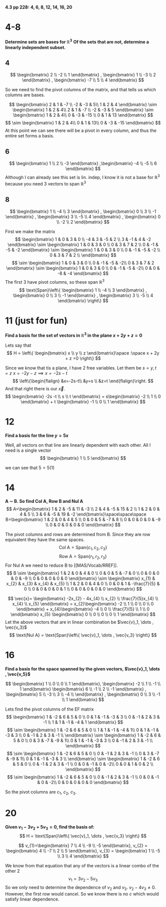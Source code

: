 **4.3 pp 228:**
**4, 6, 8, 12, 14, 16, 20**

# 4-8
**Determine sets are bases for $\mathbb{R}^3$**
**Of the sets that are not, determine a linearly independent subset.**

## 4
$$
\begin{bmatrix}
2 \\
-2 \\
1
\end{bmatrix} , \begin{bmatrix}
1 \\
-3 \\
2
\end{bmatrix} , \begin{bmatrix}
-7 \\
5 \\
4
\end{bmatrix}
$$

So we need to find the pivot columns of the matrix, and that tells us which columns are bases.

$$
\begin{bmatrix}
2  & 1 & -7 \\
-2  & -3 & 5\\
1 & 2 & 4
\end{bmatrix}
\sim 
\begin{bmatrix}
1 & 2 & 4\\
2  & 1 & -7 \\
-2  & -3 & 5
\end{bmatrix} \sim 
\begin{bmatrix}
1 & 2 & 4\\
0  & -3 & -15 \\
0  & 1 & 13
\end{bmatrix}
$$
$$
\sim  \begin{bmatrix}
1 & 2 & 4\\
0  & 1 & 13\\
0  & -3 & -15
\end{bmatrix} 
$$ 
At this point we can see there will be a pivot in every column, and thus the entire set forms a basis.

## 6
$$
\begin{bmatrix}
1 \\
2 \\
-3
\end{bmatrix} ,\begin{bmatrix}
-4 \\
-5 \\
6
\end{bmatrix}
$$
Although I can already see this set is lin. indep, I know it is not a base for $\mathbb{R}^3$ because you need 3 vectors to span $\mathbb{R}^3$

## 8
$$
\begin{bmatrix}
1 \\
-4 \\
3
\end{bmatrix}
, \begin{bmatrix}
0 \\
3 \\
-1
\end{bmatrix}
, \begin{bmatrix}
3 \\
-5 \\
4
\end{bmatrix}
, \begin{bmatrix}
0 \\
-2 \\
2
\end{bmatrix}
$$

First we make the matrix
$$
\begin{bmatrix}
1 & 0 & 3 & 0 \\
-4 & 3 & -5 & 2 \\
3 & -1 & 4 & -2
\end{bmatrix} \sim 
\begin{bmatrix}
1 & 0 & 3 & 0 \\
0 & 3 & 7 & 2 \\
0 & -1 & -5 & -2
\end{bmatrix} \sim 
\begin{bmatrix}
1 & 0 & 3 & 0 \\
0 & -1 & -5 & -2 \\
0 & 3 & 7 & 2 \\
\end{bmatrix}
$$
$$
\sim \begin{bmatrix}
1 & 0 & 3 & 0 \\
0 & -1 & -5 & -2\\
0 & 3 & 7 & 2 
\end{bmatrix} \sim 
\begin{bmatrix}
1 & 0 & 3 & 0 \\
0 & -1 & -5 & -2\\
0 & 0 & -8 & -4
\end{bmatrix}
$$
The first 3 have pivot columns, so these span $\mathbb{R}^3$
$$
\text{Span}\left\{  
\begin{bmatrix}
1 \\
-4 \\
3
\end{bmatrix}
, \begin{bmatrix}
0 \\
3 \\
-1
\end{bmatrix}
, \begin{bmatrix}
3 \\
-5 \\
4
\end{bmatrix}
\right\}
$$

# 11 (just for fun)
**Find a basis for the set of vectors in $\mathbb{R}^3$ in the plane $x + 2y + z = 0$**

Lets say that
$$
H = \left\{ 
\begin{bmatrix}
x \\
y \\
z
\end{bmatrix}\space :\space x + 2y + z =0
\right\} 
$$

Since we know that tis a plane, I have 2 free variables. Let them be $s=y, t=z$
$x=-2y-z \implies x=-2s-t$
$$
\left\{\begin{flalign}
&x=-2s-t\\
&y=s \\
&z=t
\end{flalign}\right.
$$
And that right there is our $\vec{x}$. 
$$
\begin{bmatrix}
-2s -t \\
s \\
t
\end{bmatrix} = s\begin{bmatrix}
-2 \\
1 \\
0
\end{bmatrix} + t \begin{bmatrix}
-1 \\
0 \\
1
\end{bmatrix}
$$

# 12
**Find a basis for the line $y=5x$**


Well, all vectors on that line are linearly dependent with each other. All I need is a single vector
$$
\begin{bmatrix}
1 \\
5
\end{bmatrix}
$$

we can see that $5=5(1)$

# 14
**A $\sim$ B. So find $\text{Col A}$, $\text{Row B}$ and $\text{Nul A}$**
$$
A=\begin{bmatrix}
1 & 2 & -5 & 11 & -3 \\
2 & 4 & -5 & 15 & 2 \\
1 & 2 & 0 & 4 & 5 \\
3 & 6 & -5 & 19 & -2
\end{bmatrix}\space\space\space B=\begin{bmatrix}
1 & 2 & 0 & 4 & 5 \\
0 & 0 & 5 & -7 & 8 \\
0 & 0 & 0 & 0 & -9 \\
0 & 0 & 0 & 0 & 0
\end{bmatrix}
$$


The pivot columns and rows are determined from B. Since they are row equivalent they have the same spaces.
$$\text{Col A}= \text{Span}\left\{ c_{1},c_{2},c_{3}\right\}$$
$$
\text{Row A} = \text{Span}\left\{
r_{1},r_{2},r_{3}
\right\}
$$
For $\text{Nul A}$ we need to reduce B to [[MAS/Vocab/RREF]].
$$
B \sim \begin{bmatrix}
1 & 2 & 0 & 4 & 0 \\
0 & 0 & 5 & -7 & 0 \\
0 & 0 & 0 & 0 & -9 \\
0 & 0 & 0 & 0 & 0
\end{bmatrix} \sim \begin{bmatrix}
x_{1} & x_{2} & x_{3} & x_{4} & x_{5} \\
1 & 2 & 0 & 4 & 0 \\
0 & 0 & 1 & -\frac{7}{5} & 0 \\
0 & 0 & 0 & 0 & 1 \\
0 & 0 & 0 & 0 & 0
\end{bmatrix}
$$

$$
\vec{x}=
\begin{bmatrix}
-2x_{2} - 4x_{4} \\
x_{2} \\
\frac{7}{5}x_{4} \\
x_{4} \\
x_{5}
\end{bmatrix} = x_{2}\begin{bmatrix}
-2 \\
1 \\
0 \\
0 \\
0
\end{bmatrix} + x_{4}\begin{bmatrix}
-4 \\
0 \\
\frac{7}{5} \\
1 \\
0
\end{bmatrix} x_{5} \begin{bmatrix}
0 \\
0 \\
0 \\
0 \\
1
\end{bmatrix}
$$
Let the above vectors that are in linear combination be $\vec{v}_1, \dots , \vec{v_3}$
$$
\text{Nul A} = \text{Span}\left\{
\vec{v}_1, \dots , \vec{v_3}
\right\}
$$

# 16
**Find a basis for the space spanned by the given vectors, $\vec{v}_1, \dots , \vec{v_5}$** 

$$
\begin{bmatrix}
1 \\
0 \\
0 \\
1
\end{bmatrix},
\begin{bmatrix}
-2 \\
1 \\
-1 \\
1
\end{bmatrix}
\begin{bmatrix}
6 \\
-1 \\
2 \\
-1
\end{bmatrix}
,
\begin{bmatrix}
5 \\
-3 \\
3 \\
-4 \\
\end{bmatrix}
,
\begin{bmatrix}
0 \\
3 \\
-1 \\
1
\end{bmatrix}
$$

Lets find the pivot columns of the EF matrix
$$
\begin{bmatrix}
1 & -2 & 6 & 5 & 0 \\
0 & 1 & -1 & -3 & 3 \\
0 & -1 & 2 & 3 & -1 \\
1 & 1 & -1 & -4 & 1
\end{bmatrix}
$$
$$
\sim \begin{bmatrix}
1 & -2 & 6 & 5 & 0 \\
1 & 1 & -1 & -4 & 1\\
0 & 1 & -1 & -3 & 3 \\
0 & -1 & 2 & 3 & -1 \\
\end{bmatrix} \sim 
\begin{bmatrix}
1 & -2 & 6 & 5 & 0 \\
0 & 3 & -7 & -9 & 1\\
0 & 1 & -1 & -3 & 3 \\
0 & -1 & 2 & 3 & -1 \\
\end{bmatrix}
$$
$$
\sim \begin{bmatrix}
1 & -2 & 6 & 5 & 0 \\
0 & -1 & 2 & 3 & -1 \\
0 & 3 & -7 & -9 & 1\\
0 & 1 & -1 & -3 & 3 \\
\end{bmatrix} \sim \begin{bmatrix}
1 & -2 & 6 & 5 & 0 \\
0 & -1 & 2 & 3 & -1 \\
0 & 0 & -1 & 0 & -2\\
0 & 0 & 1 & 0 & 2 \\
\end{bmatrix}
$$
$$
\sim 
\begin{bmatrix}
1 & -2 & 6 & 5 & 0 \\
0 & -1 & 2 & 3 & -1 \\
0 & 0 & -1 & 0 & -2\\
0 & 0 & 0 & 0 & 0
\end{bmatrix}
$$

So the pivot columns are $c_{1}$, $c_{2}$, $c_{3}$.

# 20
**Given $v_{1}-3v_{2}+5v_{3}=0$, find the basis of:**
$$
H = \text{Span}\left\{
\vec{v}_1, \dots , \vec{v_3}
\right\}
$$

$$
v_{1}=\begin{bmatrix}
7 \\
4 \\
-9 \\
-5
\end{bmatrix}, v_{2} = \begin{bmatrix}
4 \\
-7 \\
2 \\
5
\end{bmatrix}, v_{3} = \begin{bmatrix}
1 \\
-5 \\
3 \\
4
\end{bmatrix}
$$

We know from that equation that any of the vectors is a linear combo of the other 2
$$
v_{1}=3v_{2}-5v_{3}
$$
So we only need to determine the dependence of $v_{2}$ and $v_{3}$. 
$v_{2}-4v_{3}\neq 0$. However, the first row would cancel. So we know there is no $c$ which would satisfy linear dependence.
